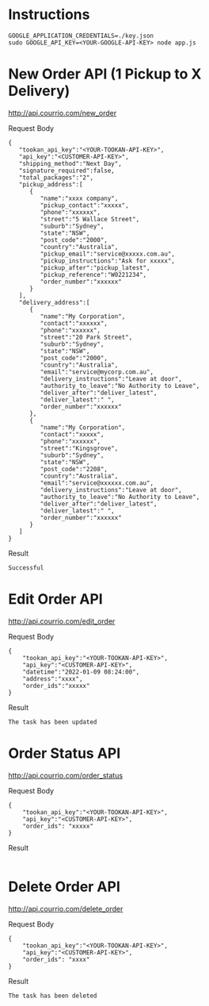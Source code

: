 
# Instructions

```
GOOGLE_APPLICATION_CREDENTIALS=./key.json
sudo GOOGLE_API_KEY=<YOUR-GOOGLE-API-KEY> node app.js
```

# New Order API (1 Pickup to X Delivery)
http://api.courrio.com/new_order

Request Body
```
{
   "tookan_api_key":"<YOUR-TOOKAN-API-KEY>",
   "api_key":"<CUSTOMER-API-KEY>",
   "shipping_method":"Next Day",
   "signature_required":false,
   "total_packages":"2",
   "pickup_address":[
      {
         "name":"xxxx company",
         "pickup_contact":"xxxxx",
         "phone":"xxxxxx",
         "street":"5 Wallace Street",
         "suburb":"Sydney",
         "state":"NSW",
         "post_code":"2000",
         "country":"Australia",
         "pickup_email":"service@xxxxx.com.au",
         "pickup_instructions":"Ask for xxxxx",
         "pickup_after":"pickup_latest",
         "pickup_reference":"W0221234",
         "order_number":"xxxxxx"
      }
   ],
   "delivery_address":[
      {
         "name":"My Corporation",
         "contact":"xxxxxx",
         "phone":"xxxxxx",
         "street":"20 Park Street",
         "suburb":"Sydney",
         "state":"NSW",
         "post_code":"2000",
         "country":"Australia",
         "email":"service@mycorp.com.au",
         "delivery_instructions":"Leave at door",
         "authority_to_leave":"No Authority to Leave",
         "deliver_after":"deliver_latest",
         "deliver_latest":" ",
         "order_number":"xxxxxx"
      },
      {
         "name":"My Corporation",
         "contact":"xxxxx",
         "phone":"xxxxxx",
         "street":"Kingsgrove",
         "suburb":"Sydney",
         "state":"NSW",
         "post_code":"2208",
         "country":"Australia",
         "email":"service@xxxxxx.com.au",
         "delivery_instructions":"Leave at door",
         "authority_to_leave":"No Authority to Leave",
         "deliver_after":"deliver_latest",
         "deliver_latest":" ",
         "order_number":"xxxxxx"
      }
   ]
}
```
Result
```
Successful
```
# Edit Order API
http://api.courrio.com/edit_order

Request Body
```
{
    "tookan_api_key":"<YOUR-TOOKAN-API-KEY>",
    "api_key":"<CUSTOMER-API-KEY>",
    "datetime":"2022-01-09 08:24:00",
    "address":"xxxx",
    "order_ids":"xxxxx"
}
```

Result
```
The task has been updated
```

# Order Status API
http://api.courrio.com/order_status

Request Body
```
{
    "tookan_api_key":"<YOUR-TOOKAN-API-KEY>",
    "api_key":"<CUSTOMER-API-KEY>",
    "order_ids": "xxxxx"
}
```

Result
```

```

# Delete Order API
http://api.courrio.com/delete_order

Request Body
```
{
    "tookan_api_key":"<YOUR-TOOKAN-API-KEY>",
    "api_key":"<CUSTOMER-API-KEY>",
    "order_ids": "xxxx"
}
```

Result
```
The task has been deleted
```